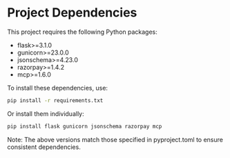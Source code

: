 # Project Dependencies

This project requires the following Python packages:

- flask>=3.1.0
- gunicorn>=23.0.0
- jsonschema>=4.23.0
- razorpay>=1.4.2
- mcp>=1.6.0

To install these dependencies, use:

```bash
pip install -r requirements.txt
```

Or install them individually:

```bash
pip install flask gunicorn jsonschema razorpay mcp
```

Note: The above versions match those specified in pyproject.toml to ensure consistent dependencies.